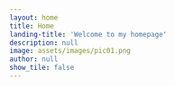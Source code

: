 ```yaml
---
layout: home
title: Home
landing-title: 'Welcome to my homepage'
description: null
image: assets/images/pic01.png
author: null
show_tile: false
---
```


